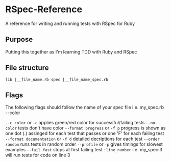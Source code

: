 # RSpec-Reference
A reference for writing and running tests with RSpec for Ruby

## Purpose
Putting this together as I'm learning TDD with Ruby and RSpec

## File structure
`lib
 |__file_name.rb
 spec
 |__file_name_spec.rb
`

## Flags
The following flags should follow the name of your spec file i.e. my_spec.rb --color

`--c color` or `-c`                     applies green/red color for successful/failing tests
`--no-color`                            tests don't have color
`--format progress` or `-f p`           progress is shown as one dot (.) assinged for each test that passes or one 'F' for each failing test
`--format documentation` or `-f d`      detailed decriptions for each test
`--order random`                        runs tests in random order
`--profile` or `-p`                     gives timings for slowest examples
`--fail fast`                           stops at first failing test
`:line_number`                          i.e. my_spec:3 will run tests for code on line 3
